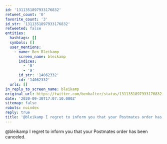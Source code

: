 ```yaml
---
id: '1311351897933176832'
retweet_count: '0'
favorite_count: '3'
id_str: '1311351897933176832'
retweeted: false
entities:
  hashtags: []
  symbols: []
  user_mentions:
    - name: Ben Bleikamp
      screen_name: bleikamp
      indices:
        - '0'
        - '9'
      id_str: '14062332'
      id: '14062332'
  urls: []
in_reply_to_screen_name: bleikamp
original_url: https://twitter.com/benbalter/status/1311351897933176832
date: '2020-09-30T17:07:10.000Z'
sitemap: false
robots: noindex
reply: true
title: '@bleikamp I regret to inform you that your Postmates order has been canceled.'
---
```


@bleikamp I regret to inform you that your Postmates order has been canceled.